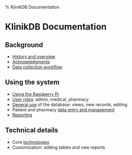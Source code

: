 % KlinikDB Documentation

# KlinikDB Documentation

## Background

 * [History and overview](overview.html)
 * [Acknowledgments](acknowledgments.html)
 * [Data collection workflow](workflow.html)

## Using the system

 * [Using the Raspberry Pi](rpi_usage.html)
 * [User roles](roles.html): admin, medical, pharmacy
 * [General use](usage.html) of the database: views, new records, editing
 * Patient and pharmacy [data entry and management](entry.html)
 * [Reporting](reporting.html)
 
## Technical details

 * Core [technologies](tech.html)
 * Customization: adding tables and new reports

<!-- 

% Documentation KlinikDB

# Documentation KlinikDB

## Fond

 * [Histoire et aperçu](overview.html)
 * [Remerciements](acknowledgments.html)
 * [Flux de travail de collecte de données](workflow.html)

## Utilisation du système

 * [Rôles utilisateurs](roles.html): administrateur, médical, pharmacie
 * [Utilisation générale](usage.html) de la base de données: vues, nouveaux enregistrements, édition
 * [Saisie et gestion](entry.html) des données des patients et des pharmacies
 * [Rapports](reporting.html)
 * [Codes CIM-10](cim10_classes.html)
 
## Détails techniques

 * [Technologies de base](tech.html)
 * Personnalisation: ajout de tableaux et de nouveaux rapports

-->

